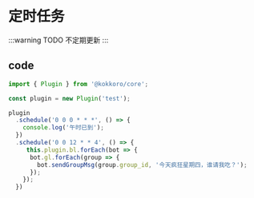 # 定时任务

:::warning TODO
不定期更新
:::

## code

```typescript
import { Plugin } from '@kokkoro/core';

const plugin = new Plugin('test');

plugin
  .schedule('0 0 0 * * *', () => {
    console.log('午时已到');
  })
  .schedule('0 0 12 * * 4', () => {
     this.plugin.bl.forEach(bot => {
      bot.gl.forEach(group => {
        bot.sendGroupMsg(group.group_id, '今天疯狂星期四，谁请我吃？');
      });
    });
  })
```

